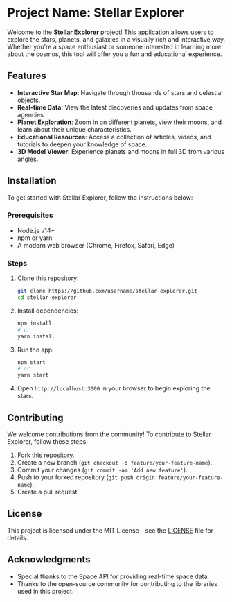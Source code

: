 # Project Name: Stellar Explorer

Welcome to the **Stellar Explorer** project! This application allows users to explore the stars, planets, and galaxies in a visually rich and interactive way. Whether you're a space enthusiast or someone interested in learning more about the cosmos, this tool will offer you a fun and educational experience.

## Features

- **Interactive Star Map**: Navigate through thousands of stars and celestial objects.
- **Real-time Data**: View the latest discoveries and updates from space agencies.
- **Planet Exploration**: Zoom in on different planets, view their moons, and learn about their unique characteristics.
- **Educational Resources**: Access a collection of articles, videos, and tutorials to deepen your knowledge of space.
- **3D Model Viewer**: Experience planets and moons in full 3D from various angles.

## Installation

To get started with Stellar Explorer, follow the instructions below:

### Prerequisites

- Node.js v14+
- npm or yarn
- A modern web browser (Chrome, Firefox, Safari, Edge)

### Steps

1. Clone this repository:
    ```bash
    git clone https://github.com/username/stellar-explorer.git
    cd stellar-explorer
    ```

2. Install dependencies:
    ```bash
    npm install
    # or
    yarn install
    ```

3. Run the app:
    ```bash
    npm start
    # or
    yarn start
    ```

4. Open `http://localhost:3000` in your browser to begin exploring the stars.

## Contributing

We welcome contributions from the community! To contribute to Stellar Explorer, follow these steps:

1. Fork this repository.
2. Create a new branch (`git checkout -b feature/your-feature-name`).
3. Commit your changes (`git commit -am 'Add new feature'`).
4. Push to your forked repository (`git push origin feature/your-feature-name`).
5. Create a pull request.

## License

This project is licensed under the MIT License - see the [LICENSE](LICENSE) file for details.

## Acknowledgments

- Special thanks to the Space API for providing real-time space data.
- Thanks to the open-source community for contributing to the libraries used in this project.
